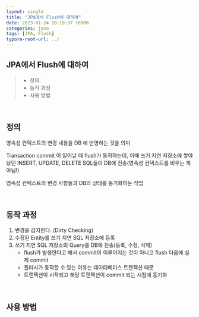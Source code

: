 ```yaml
---
layout: single
title: "JPA에서 Flush에 대하여"
date: 2023-01-24 10:19:37 +0900
categories: java
tags: [JPA, Flush]
typora-root-url: ../
---
```


## JPA에서 Flush에 대하여
> - 정의
> - 동작 과정
> - 사용 방법


<br>

## 정의

영속성 컨텍스트의 변경 내용을 DB 에 반영하는 것을 의미

Transaction commit 이 일어날 때 flush가 동작하는데, 이때 쓰기 지연 저장소에 쌓아 놨던 INSERT, UPDATE, DELETE SQL들이 DB에 전송(영속성 컨텍스트를 비우는 게 아님!)

영속성 컨텍스트의 변경 사항들과 DB의 상태를 동기화하는 작업

<br>

## 동작 과정

1. 변경을 감지한다. (Dirty Checking)
2. 수정된 Entity를 쓰기 지연 SQL 저장소에 등록
3. 쓰기 지연 SQL 저장소의 Query를 DB에 전송(등록, 수정, 삭제)
   - flush가 발생한다고 해서 commit이 이루어지는 것이 아니고 flush 다음에 실제 commit
   - 플러시가 동작할 수 있는 이유는 데이터베이스 트랜잭션 때문
   - 트랜잭션이 시작되고 해당 트랜잭션이 commit 되는 시점에 동기화

<br>

## 사용 방법

### 

<br>
